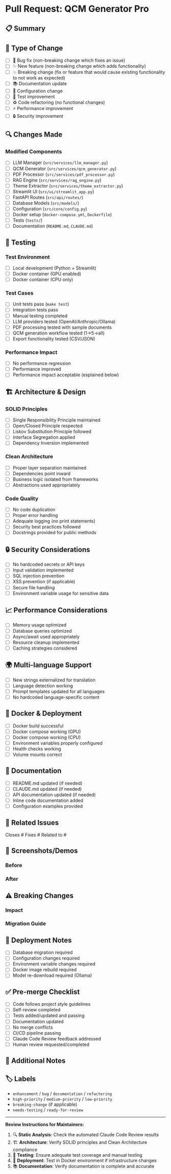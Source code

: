 # Pull Request: QCM Generator Pro

## 📋 Summary
<!-- Provide a brief description of the changes -->

## 🎯 Type of Change
<!-- Mark the relevant option with an "x" -->

- [ ] 🐛 Bug fix (non-breaking change which fixes an issue)
- [ ] ✨ New feature (non-breaking change which adds functionality)
- [ ] 💥 Breaking change (fix or feature that would cause existing functionality to not work as expected)
- [ ] 📚 Documentation update
- [ ] 🔧 Configuration change
- [ ] 🧪 Test improvement
- [ ] ♻️ Code refactoring (no functional changes)
- [ ] ⚡ Performance improvement
- [ ] 🔒 Security improvement

## 🔍 Changes Made
<!-- Describe the changes in detail -->

### Modified Components
<!-- List the main components/services affected -->

- [ ] LLM Manager (`src/services/llm_manager.py`)
- [ ] QCM Generator (`src/services/qcm_generator.py`) 
- [ ] PDF Processor (`src/services/pdf_processor.py`)
- [ ] RAG Engine (`src/services/rag_engine.py`)
- [ ] Theme Extractor (`src/services/theme_extractor.py`)
- [ ] Streamlit UI (`src/ui/streamlit_app.py`)
- [ ] FastAPI Routes (`src/api/routes/`)
- [ ] Database Models (`src/models/`)
- [ ] Configuration (`src/core/config.py`)
- [ ] Docker setup (`docker-compose.yml`, `Dockerfile`)
- [ ] Tests (`tests/`)
- [ ] Documentation (`README.md`, `CLAUDE.md`)

## 🧪 Testing
<!-- Describe how you tested your changes -->

### Test Environment
- [ ] Local development (Python + Streamlit)
- [ ] Docker container (GPU enabled)
- [ ] Docker container (CPU only)

### Test Cases
- [ ] Unit tests pass (`make test`)
- [ ] Integration tests pass
- [ ] Manual testing completed
- [ ] LLM providers tested (OpenAI/Anthropic/Ollama)
- [ ] PDF processing tested with sample documents
- [ ] QCM generation workflow tested (1→5→all)
- [ ] Export functionality tested (CSV/JSON)

### Performance Impact
- [ ] No performance regression
- [ ] Performance improved
- [ ] Performance impact acceptable (explained below)

## 🏗️ Architecture & Design
<!-- Address architectural considerations -->

### SOLID Principles
- [ ] Single Responsibility Principle maintained
- [ ] Open/Closed Principle respected  
- [ ] Liskov Substitution Principle followed
- [ ] Interface Segregation applied
- [ ] Dependency Inversion implemented

### Clean Architecture
- [ ] Proper layer separation maintained
- [ ] Dependencies point inward
- [ ] Business logic isolated from frameworks
- [ ] Abstractions used appropriately

### Code Quality
- [ ] No code duplication
- [ ] Proper error handling
- [ ] Adequate logging (no print statements)
- [ ] Security best practices followed
- [ ] Docstrings provided for public methods

## 🔒 Security Considerations
<!-- Address any security implications -->

- [ ] No hardcoded secrets or API keys
- [ ] Input validation implemented
- [ ] SQL injection prevention
- [ ] XSS prevention (if applicable)
- [ ] Secure file handling
- [ ] Environment variable usage for sensitive data

## 📈 Performance Considerations
<!-- Address performance implications -->

- [ ] Memory usage optimized
- [ ] Database queries optimized
- [ ] Async/await used appropriately
- [ ] Resource cleanup implemented
- [ ] Caching strategies considered

## 🌍 Multi-language Support
<!-- If applicable to internationalization -->

- [ ] New strings externalized for translation
- [ ] Language detection working
- [ ] Prompt templates updated for all languages
- [ ] No hardcoded language-specific content

## 🐳 Docker & Deployment
<!-- If deployment-related changes -->

- [ ] Docker build successful
- [ ] Docker compose working (GPU)
- [ ] Docker compose working (CPU)
- [ ] Environment variables properly configured
- [ ] Health checks working
- [ ] Volume mounts correct

## 📖 Documentation
<!-- Documentation updates -->

- [ ] README.md updated (if needed)
- [ ] CLAUDE.md updated (if needed)
- [ ] API documentation updated (if needed)
- [ ] Inline code documentation added
- [ ] Configuration examples provided

## 🔗 Related Issues
<!-- Link to related issues -->

Closes #<!-- issue number -->
Fixes #<!-- issue number -->
Related to #<!-- issue number -->

## 📸 Screenshots/Demos
<!-- If UI changes, provide before/after screenshots -->

### Before
<!-- Screenshot or description of current behavior -->

### After  
<!-- Screenshot or description of new behavior -->

## ⚠️ Breaking Changes
<!-- If this is a breaking change, describe the impact and migration path -->

### Impact
<!-- What will break -->

### Migration Guide
<!-- How users should adapt their code/configuration -->

## 🚀 Deployment Notes
<!-- Special deployment considerations -->

- [ ] Database migration required
- [ ] Configuration changes required
- [ ] Environment variable changes required
- [ ] Docker image rebuild required
- [ ] Model re-download required (Ollama)

## ✅ Pre-merge Checklist
<!-- Final checks before merge -->

- [ ] Code follows project style guidelines
- [ ] Self-review completed
- [ ] Tests added/updated and passing
- [ ] Documentation updated
- [ ] No merge conflicts
- [ ] CI/CD pipeline passing
- [ ] Claude Code Review feedback addressed
- [ ] Human review requested/completed

## 📝 Additional Notes
<!-- Any additional information for reviewers -->

## 🏷️ Labels
<!-- Suggested labels for this PR -->

- `enhancement` / `bug` / `documentation` / `refactoring`
- `high-priority` / `medium-priority` / `low-priority`
- `breaking-change` (if applicable)
- `needs-testing` / `ready-for-review`

---

**Review Instructions for Maintainers:**

1. 🔍 **Static Analysis**: Check the automated Claude Code Review results
2. 🏗️ **Architecture**: Verify SOLID principles and Clean Architecture compliance  
3. 🧪 **Testing**: Ensure adequate test coverage and manual testing
4. 🚀 **Deployment**: Test in Docker environment if infrastructure changes
5. 📚 **Documentation**: Verify documentation is complete and accurate